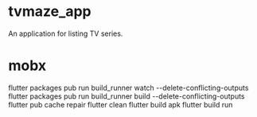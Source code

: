 # tvmaze_app

An application for listing TV series.

# mobx

flutter packages pub run build_runner watch --delete-conflicting-outputs
flutter packages pub run build_runner build --delete-conflicting-outputs
flutter pub cache repair
flutter clean
flutter build apk
flutter build run

